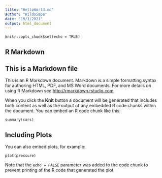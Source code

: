 ```yaml
---
title: "HelloWorld.md"
author: "WildoSape"
date: "19/1/2021"
output: html_document
---
```


```{r setup, include=FALSE}
knitr::opts_chunk$set(echo = TRUE)
```

## R Markdown
## This is a Markdown file
This is an R Markdown document. Markdown is a simple formatting syntax for authoring HTML, PDF, and MS Word documents. For more details on using R Markdown see <http://rmarkdown.rstudio.com>.

When you click the **Knit** button a document will be generated that includes both content as well as the output of any embedded R code chunks within the document. You can embed an R code chunk like this:

```{r cars}
summary(cars)
```

## Including Plots

You can also embed plots, for example:

```{r pressure, echo=FALSE}
plot(pressure)
```

Note that the `echo = FALSE` parameter was added to the code chunk to prevent printing of the R code that generated the plot.
